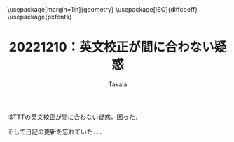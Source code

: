 ﻿---
title: 20221210：英文校正が間に合わない疑惑
yesterday: 20221209
tomorrow: 20221211
days: 79
author: Takala
header-includes:
  - \usepackage[margin=1in]{geometry}
  - \usepackage[ISO]{diffcoeff}
  - \usepackage{pxfonts}
---


ISTTTの英文校正が間に合わない疑惑．困った．

そして日記の更新を忘れていた．．．

